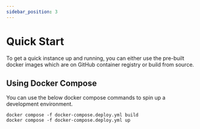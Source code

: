 ```yaml
---
sidebar_position: 3
---
```


# Quick Start

To get a quick instance up and running, you can either use the pre-built docker images which are on
GitHub container registry or build from source.

## Using Docker Compose
You can use the below docker compose commands to spin up a development environment.

```
docker compose -f docker-compose.deploy.yml build
docker compose -f docker-compose.deploy.yml up
```